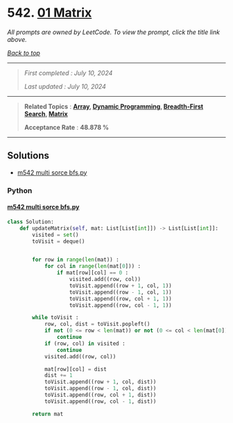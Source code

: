 # 542. [01 Matrix](<https://leetcode.com/problems/01-matrix>)

*All prompts are owned by LeetCode. To view the prompt, click the title link above.*

*[Back to top](<../README.md>)*

------

> *First completed : July 10, 2024*
>
> *Last updated : July 10, 2024*

------

> **Related Topics** : **[Array](<by_topic/Array.md>), [Dynamic Programming](<by_topic/Dynamic Programming.md>), [Breadth-First Search](<by_topic/Breadth-First Search.md>), [Matrix](<by_topic/Matrix.md>)**
>
> **Acceptance Rate** : **48.878 %**

------

## Solutions

- [m542 multi sorce bfs.py](<../my-submissions/m542 multi sorce bfs.py>)
### Python
#### [m542 multi sorce bfs.py](<../my-submissions/m542 multi sorce bfs.py>)
```Python
class Solution:
    def updateMatrix(self, mat: List[List[int]]) -> List[List[int]]:
        visited = set()
        toVisit = deque()


        for row in range(len(mat)) :
            for col in range(len(mat[0])) :
                if mat[row][col] == 0 :
                    visited.add((row, col))
                    toVisit.append((row + 1, col, 1))
                    toVisit.append((row - 1, col, 1))
                    toVisit.append((row, col + 1, 1))
                    toVisit.append((row, col - 1, 1))

        while toVisit :
            row, col, dist = toVisit.popleft()
            if not (0 <= row < len(mat)) or not (0 <= col < len(mat[0])) :
                continue
            if (row, col) in visited :
                continue
            visited.add((row, col))

            mat[row][col] = dist
            dist += 1
            toVisit.append((row + 1, col, dist))
            toVisit.append((row - 1, col, dist))
            toVisit.append((row, col + 1, dist))
            toVisit.append((row, col - 1, dist))

        return mat
```

